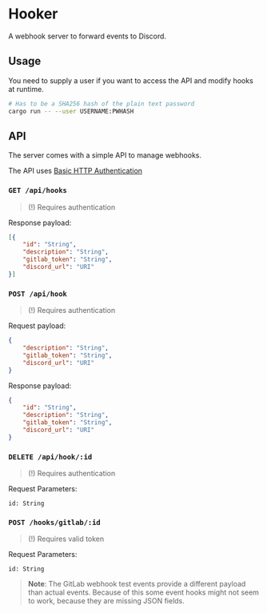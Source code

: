 # Hooker

A webhook server to forward events to Discord.


## Usage

You need to supply a user if you want to access the API and modify hooks at runtime.

```sh
# Has to be a SHA256 hash of the plain text password
cargo run -- --user USERNAME:PWHASH
```


## API

The server comes with a simple API to manage webhooks.

The API uses [Basic HTTP Authentication]

### `GET /api/hooks`
> (!) Requires authentication

Response payload:
```json
[{
    "id": "String",
    "description": "String",
    "gitlab_token": "String",
    "discord_url": "URI"
}]
```

### `POST /api/hook`
> (!) Requires authentication

Request payload:
```json
{
    "description": "String",
    "gitlab_token": "String",
    "discord_url": "URI"
}
```

Response payload:
```json
{
    "id": "String",
    "description": "String",
    "gitlab_token": "String",
    "discord_url": "URI"
}
```

### `DELETE /api/hook/:id`
> (!) Requires authentication

Request Parameters:
```
id: String
```

### `POST /hooks/gitlab/:id`
> (!) Requires valid token

Request Parameters:
```
id: String
```


> **Note**: The GitLab webhook test events provide a different payload than actual events.
> Because of this some event hooks might not seem to work, because they are missing JSON fields.


<!-- links -->

[Basic HTTP Authentication]: https://developer.mozilla.org/en-US/docs/Web/HTTP/Authentication#Basic_authentication_scheme
